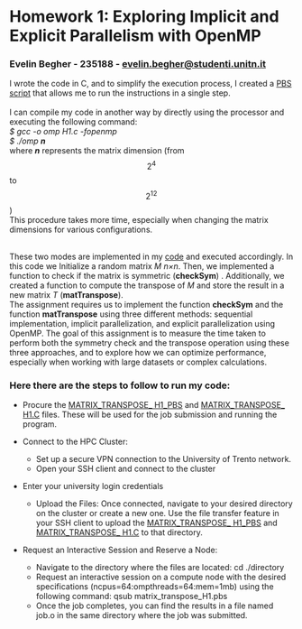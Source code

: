# **Homework 1: Exploring Implicit and Explicit Parallelism with OpenMP** <br>
### Evelin Begher - 235188 - evelin.begher@studenti.unitn.it <br>

I wrote the code in C, and to simplify the execution process, I created a [PBS script](matrix_transpose_H1.pbs) that allows me to run the instructions in a single step.<br>
<br>
I can compile my code in another way by directly using the processor and executing the following command: <br>
*$ gcc -o omp H1.c -fopenmp <br>
$ ./omp **n*** <br>
where ***n*** represents the matrix dimension (from $$2^4$$ to $$2^{12}$$)<br>
This procedure takes more time, especially when changing the matrix dimensions for various configurations. <br>
<br>

These two modes are implemented in my [code](matrix_transpose_H1.c) and executed accordingly. In this code we Initialize a random matrix *M* *n×n*. Then, we implemented a function to check if the matrix is symmetric (**checkSym**) . Additionally, we created a function to compute the transpose of *M* and store the result in a new matrix *T* (**matTranspose**). <br>
The assignment requires us to implement the function **checkSym** and the function **matTranspose** using three different methods: sequential implementation, implicit parallelization, and explicit parallelization using OpenMP. The goal of this assignment is to measure the time taken to perform both the symmetry check and the transpose operation using these three approaches, and to explore how we can optimize performance, especially when working with large datasets or complex calculations.

### Here there are the steps to follow to run my code: 

* Procure the [MATRIX_TRANSPOSE_ H1_PBS](matrix_transpose_H1.pbs) and [MATRIX_TRANSPOSE_ H1.C](matrix_transpose_H1.c) files. These will be used for the job submission and running the program.

* Connect to the HPC Cluster:

    * Set up a secure VPN connection to the University of Trento network.
    * Open your SSH client and connect to the cluster

*  Enter your university login credentials 
      * Upload the Files: Once connected, navigate to your desired directory on the cluster or create a new one. Use the file transfer feature in your SSH client to upload the [MATRIX_TRANSPOSE_ H1_PBS](matrix_transpose_H1.pbs) and [MATRIX_TRANSPOSE_ H1.C](matrix_transpose_H1.c) to that directory.

* Request an Interactive Session and Reserve a Node:
     * Navigate to the directory where the files are located: cd ./directory
     * Request an interactive session on a compute node with the desired specifications (ncpus=64:ompthreads=64:mem=1mb) using the following command: qsub matrix_transpose_H1.pbs
     * Once the job completes, you can find the results in a file named job.o in the same directory where the job was submitted.



